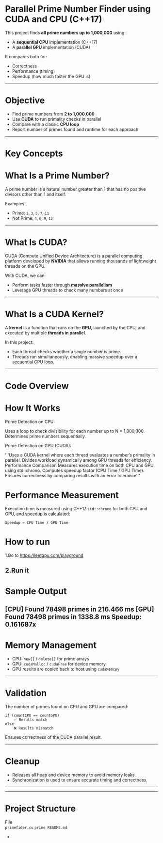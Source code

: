 

# Parallel Prime Number Finder using CUDA and CPU (C++17)

This project finds **all prime numbers up to 1,000,000** using:

-  A **sequential CPU** implementation (C++17)
-  A **parallel GPU** implementation (CUDA)

It compares both for:
-  Correctness
-  Performance (timing)
-  Speedup (how much faster the GPU is)

---

#  Objective

- Find prime numbers from **2 to 1,000,000**
- Use **CUDA** to run primality checks in parallel
- Compare with a classic **CPU loop**
- Report number of primes found and runtime for each approach

---

# Key Concepts

# What Is a Prime Number?

A prime number is a natural number greater than 1 that has no positive divisors other than 1 and itself.

Examples:
-  Prime: `2`, `3`, `5`, `7`, `11`
-  Not Prime: `4`, `6`, `9`, `12`

---

# What Is CUDA?

CUDA (Compute Unified Device Architecture) is a parallel computing platform developed by **NVIDIA** that allows running thousands of lightweight threads on the GPU.

With CUDA, we can:
- Perform tasks faster through **massive parallelism**
- Leverage GPU threads to check many numbers at once

---

# What Is a CUDA Kernel?

A **kernel** is a function that runs on the **GPU**, launched by the CPU, and executed by multiple **threads in parallel**.

In this project:
- Each thread checks whether a single number is prime.
- Threads run simultaneously, enabling massive speedup over a sequential CPU loop.

---

# Code Overview

 # How It Works
Prime Detection on CPU:

Uses a loop to check divisibility for each number up to N = 1,000,000.
Determines prime numbers sequentially.

Prime Detection on GPU (CUDA):

'''Uses a CUDA kernel where each thread evaluates a number’s primality in parallel.
Divides workload dynamically among GPU threads for efficiency.
Performance Comparison
Measures execution time on both CPU and GPU using std::chrono.
Computes speedup factor (CPU Time / GPU Time).
Ensures correctness by comparing results with an error tolerance'''

#  Performance Measurement

Execution time is measured using C++17 `std::chrono` for both CPU and GPU, and speedup is calculated:

```text
Speedup = CPU Time / GPU Time
```






# How to run 

1.Go to 
https://leetgpu.com/playground

2.Run it 
---

# Sample Output


[CPU] Found 78498 primes in 216.466 ms
[GPU] Found 78498 primes in 1338.8 ms
Speedup: 0.161687x
---

#  Memory Management

- CPU: `new[]` / `delete[]` for prime arrays  
- GPU: `cudaMalloc` / `cudaFree` for device memory  
- GPU results are copied back to host using `cudaMemcpy`

---

# Validation

The number of primes found on CPU and GPU are compared:

```text
if (countCPU == countGPU)
    ✅ Results match
else
    ❌ Results mismatch
```

Ensures correctness of the CUDA parallel result.

---

#  Cleanup

- Releases all heap and device memory to avoid memory leaks.
- Synchronization is used to ensure accurate timing and correctness.

---



---

# Project Structure

 File                 
 `primefider.cu`
 `prime README.md`        

-
